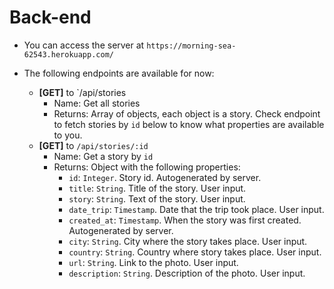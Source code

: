 # Back-end

- You can access the server at `https://morning-sea-62543.herokuapp.com/`

- The following endpoints are available for now:

    - <b>[GET]</b> to `/api/stories
      - Name: Get all stories
      - Returns: Array of objects, each object is a story. Check endpoint to fetch stories by `id` below to know what properties are available to you.
    - <b>[GET]</b> to `/api/stories/:id`
      - Name: Get a story by `id`
      - Returns: Object with the following properties:
        - `id`: `Integer`. Story id. Autogenerated by server.
        - `title`: `String`. Title of the story. User input.
        - `story`: `String`. Text of the story. User input.
        - `date_trip`: `Timestamp`. Date that the trip took place. User input.
        - `created_at`: `Timestamp`. When the story was first created. Autogenerated by server.
        - `city`: `String`. City where the story takes place. User input.
        - `country`: `String`. Country where story takes place. User input.
        - `url`: `String`. Link to the photo. User input.
        - `description`: `String`. Description of the photo. User input.
